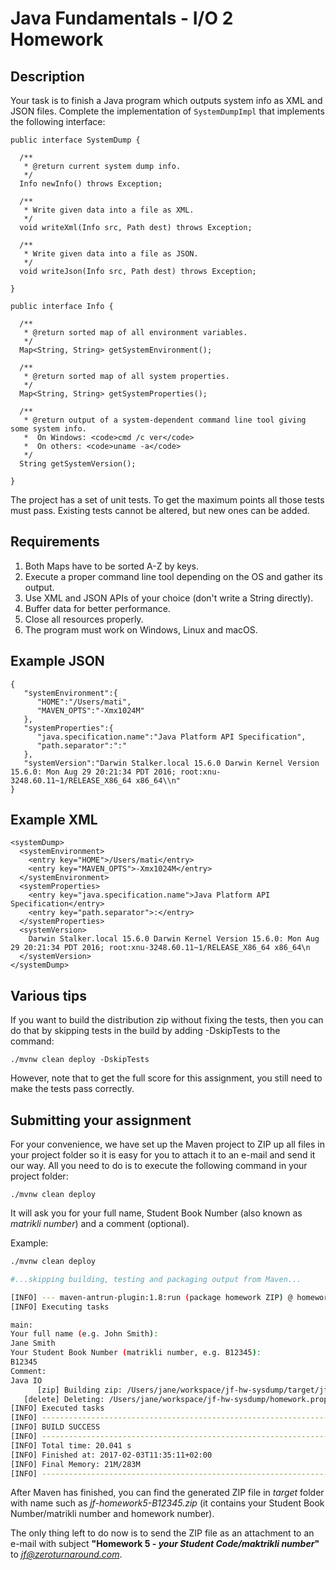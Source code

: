 Java Fundamentals - I/O 2 Homework
===========

Description
----------

Your task is to finish a Java program which outputs system info as XML and JSON files. Complete the implementation of `SystemDumpImpl` that implements the following interface:

```
public interface SystemDump {

  /**
   * @return current system dump info.
   */
  Info newInfo() throws Exception;

  /**
   * Write given data into a file as XML.
   */
  void writeXml(Info src, Path dest) throws Exception;

  /**
   * Write given data into a file as JSON.
   */
  void writeJson(Info src, Path dest) throws Exception;

}

public interface Info {

  /**
   * @return sorted map of all environment variables.
   */
  Map<String, String> getSystemEnvironment();

  /**
   * @return sorted map of all system properties.
   */
  Map<String, String> getSystemProperties();

  /**
   * @return output of a system-dependent command line tool giving some system info.
   *  On Windows: <code>cmd /c ver</code>
   *  On others: <code>uname -a</code>
   */
  String getSystemVersion();

}
```

The project has a set of unit tests. To get the maximum points all those tests must pass. Existing tests cannot be altered, but new ones can be added.

Requirements
----------

1. Both Maps have to be sorted A-Z by keys.
2. Execute a proper command line tool depending on the OS and gather its output.
3. Use XML and JSON APIs of your choice (don't write a String directly).
4. Buffer data for better performance.
5. Close all resources properly.
6. The program must work on Windows, Linux and macOS.

Example JSON
------------

```
{  
   "systemEnvironment":{  
      "HOME":"/Users/mati",
      "MAVEN_OPTS":"-Xmx1024M"
   },
   "systemProperties":{  
      "java.specification.name":"Java Platform API Specification",
      "path.separator":":"
   },
   "systemVersion":"Darwin Stalker.local 15.6.0 Darwin Kernel Version 15.6.0: Mon Aug 29 20:21:34 PDT 2016; root:xnu-3248.60.11~1/RELEASE_X86_64 x86_64\\n"
}
```

Example XML
-----------

```
<systemDump>
  <systemEnvironment>
    <entry key="HOME">/Users/mati</entry>
    <entry key="MAVEN_OPTS">-Xmx1024M</entry>
  </systemEnvironment>
  <systemProperties>
    <entry key="java.specification.name">Java Platform API Specification</entry>
    <entry key="path.separator">:</entry>
  </systemProperties>
  <systemVersion>
    Darwin Stalker.local 15.6.0 Darwin Kernel Version 15.6.0: Mon Aug 29 20:21:34 PDT 2016; root:xnu-3248.60.11~1/RELEASE_X86_64 x86_64\n
  </systemVersion>
</systemDump>
```

Various tips
-------------

If you want to build the distribution zip without fixing the tests, then you can do that by skipping tests in the build by adding -DskipTests to the command:
```shell
./mvnw clean deploy -DskipTests
```
However, note that to get the full score for this assignment, you still need to make the tests pass correctly.

Submitting your assignment
--------------------------

For your convenience, we have set up the Maven project to ZIP up all files in your project folder so it is easy for you to attach it to an e-mail and send it our way. All you need to do is to execute the following command in your project folder:

```
./mvnw clean deploy
```

It will ask you for your full name, Student Book Number (also known as *matrikli number*) and a comment (optional).

Example:

```bash
./mvnw clean deploy

#...skipping building, testing and packaging output from Maven...

[INFO] --- maven-antrun-plugin:1.8:run (package homework ZIP) @ homework4 ---
[INFO] Executing tasks

main:
Your full name (e.g. John Smith):
Jane Smith
Your Student Book Number (matrikli number, e.g. B12345):
B12345
Comment:
Java IO
      [zip] Building zip: /Users/jane/workspace/jf-hw-sysdump/target/jf-homework4-B12345.zip
   [delete] Deleting: /Users/jane/workspace/jf-hw-sysdump/homework.properties
[INFO] Executed tasks
[INFO] ------------------------------------------------------------------------
[INFO] BUILD SUCCESS
[INFO] ------------------------------------------------------------------------
[INFO] Total time: 20.041 s
[INFO] Finished at: 2017-02-03T11:35:11+02:00
[INFO] Final Memory: 21M/283M
[INFO] ------------------------------------------------------------------------
```

After Maven has finished, you can find the generated ZIP file in *target* folder with name such as 
*jf-homework5-B12345.zip* (it contains your Student Book Number/matrikli number and homework number).

The only thing left to do now is to send the ZIP file as an attachment to an e-mail with subject **"Homework 5 - *your Student Code/maktrikli number*"** to *jf@zeroturnaround.com*.
